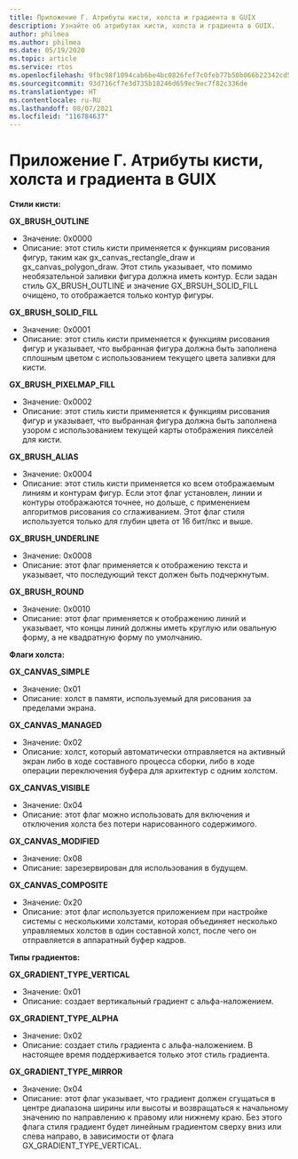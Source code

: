 ```yaml
---
title: Приложение Г. Атрибуты кисти, холста и градиента в GUIX
description: Узнайте об атрибутах кисти, холста и градиента в GUIX.
author: philmea
ms.author: philmea
ms.date: 05/19/2020
ms.topic: article
ms.service: rtos
ms.openlocfilehash: 9fbc98f1094cab6be4bc0826fef7c0feb77b50b066b22342cd52404bd85ff98e
ms.sourcegitcommit: 93d716cf7e3d735b18246d659ec9ec7f82c336de
ms.translationtype: HT
ms.contentlocale: ru-RU
ms.lasthandoff: 08/07/2021
ms.locfileid: "116784637"
---
```

# <a name="appendix-d---guix-brush-canvas-and-gradient-attributes"></a>Приложение Г. Атрибуты кисти, холста и градиента в GUIX

__**Стили кисти:**__

**GX_BRUSH_OUTLINE**
- Значение: 0x0000
- Описание: этот стиль кисти применяется к функциям рисования фигур, таким как gx_canvas_rectangle_draw и gx_canvas_polygon_draw. Этот стиль указывает, что помимо необязательной заливки фигура должна иметь контур. Если задан стиль GX_BRUSH_OUTLINE и значение GX_BRSUH_SOLID_FILL очищено, то отображается только контур фигуры.

**GX_BRUSH_SOLID_FILL**
- Значение: 0x0001
- Описание: этот стиль кисти применяется к функциям рисования фигур и указывает, что выбранная фигура должна быть заполнена сплошным цветом с использованием текущего цвета заливки для кисти.

**GX_BRUSH_PIXELMAP_FILL**
- Значение: 0x0002
- Описание: этот стиль кисти применяется к функциям рисования фигур и указывает, что выбранная фигура должна быть заполнена узором с использованием текущей карты отображения пикселей для кисти.

**GX_BRUSH_ALIAS**
- Значение: 0x0004
- Описание: этот стиль кисти применяется ко всем отображаемым линиям и контурам фигур. Если этот флаг установлен, линии и контуры отображаются точнее, но дольше, с применением алгоритмов рисования со сглаживанием. Этот флаг стиля используется только для глубин цвета от 16 бит/пкс и выше.

**GX_BRUSH_UNDERLINE**
- Значение: 0x0008
- Описание: этот флаг применяется к отображению текста и указывает, что последующий текст должен быть подчеркнутым.

**GX_BRUSH_ROUND**
- Значение: 0x0010
- Описание: этот флаг применяется к отображению линий и указывает, что концы линий должны иметь круглую или овальную форму, а не квадратную форму по умолчанию.

__**Флаги холста:**__

**GX_CANVAS_SIMPLE**
- Значение: 0x01
- Описание: холст в памяти, используемый для рисования за пределами экрана.

**GX_CANVAS_MANAGED**
- Значение: 0x02
- Описание: холст, который автоматически отправляется на активный экран либо в ходе составного процесса сборки, либо в ходе операции переключения буфера для архитектур с одним холстом.

**GX_CANVAS_VISIBLE**
- Значение: 0x04
- Описание: этот флаг можно использовать для включения и отключения холста без потери нарисованного содержимого.

**GX_CANVAS_MODIFIED**
- Значение: 0x08
- Описание: зарезервирован для использования в будущем.

**GX_CANVAS_COMPOSITE**
- Значение: 0x20
- Описание: этот флаг используется приложением при настройке системы с несколькими холстами, которая объединяет несколько управляемых холстов в один составной холст, после чего он отправляется в аппаратный буфер кадров.

__**Типы градиентов:**__

**GX_GRADIENT_TYPE_VERTICAL**
- Значение: 0x01
- Описание: создает вертикальный градиент с альфа-наложением.

**GX_GRADIENT_TYPE_ALPHA**
- Значение: 0x02
- Описание: создает стиль градиента с альфа-наложением. В настоящее время поддерживается только этот стиль градиента.

**GX_GRADIENT_TYPE_MIRROR**
- Значение: 0x04
- Описание: этот флаг указывает, что градиент должен сгущаться в центре диапазона ширины или высоты и возвращаться к начальному значению по направлению к правому или нижнему краю. Без этого флага стиля градиент будет линейным градиентом сверху вниз или слева направо, в зависимости от флага GX_GRADIENT_TYPE_VERTICAL.
